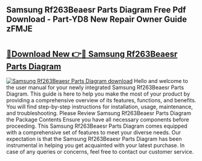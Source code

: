 ## Samsung Rf263Beaesr Parts Diagram Free Pdf Download - Part-YD8 New Repair Owner Guide zFMJE

# <h2><a href="http://dfqetu.blite.top/?on=Samsung+Rf263Beaesr+Parts+Diagram">🔗Download New 👉🔴 Samsung Rf263Beaesr Parts Diagram</a></h2>

[![Samsung Rf263Beaesr Parts Diagram download](https://i.imgur.com/lujVjoI.png)](http://dfqetu.blite.top/?on=Samsung+Rf263Beaesr+Parts+Diagram)
Hello and welcome to the user manual for your newly integrated Samsung Rf263Beaesr Parts Diagram. This guide is here to help you make the most of your product by providing a comprehensive overview of its features, functions, and benefits. You will find step-by-step instructions for installation, usage, maintenance, and troubleshooting. Please Review Samsung Rf263Beaesr Parts Diagram the Package Contents Ensure you have all necessary components before proceeding. This Samsung Rf263Beaesr Parts Diagram comes equipped with a comprehensive set of features to meet your diverse needs. Our expectation is that the Samsung Rf263Beaesr Parts Diagram has been instrumental in helping you get acquainted with your latest purchase. In case of any queries or concerns, feel free to contact our customer service.
